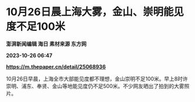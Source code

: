 # 10月26日晨上海大雾，金山、崇明能见度不足100米
**澎湃新闻编辑 海日 素材来源 东方网**

**2023-10-26 06:47**

**https://m.thepaper.cn/detail/25068936**

10月26日早晨，上海全市大部能见度都不理想，金山崇明不足100米。早上8时许崇明、浦东、奉贤、金山等地能见度仍不足500米。不少网友晒出了拍到的大雾照片。